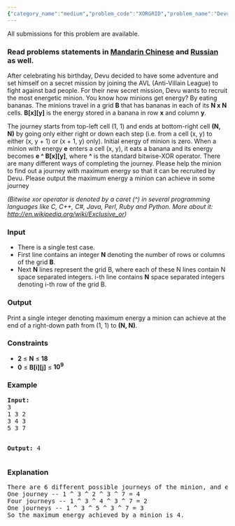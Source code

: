 ```yaml
---
{"category_name":"medium","problem_code":"XORGRID","problem_name":"Devu and most energetic minion","languages_supported":{"0":"ADA","1":"ASM","2":"BASH","3":"BF","4":"C","5":"C99 strict","6":"CAML","7":"CLOJ","8":"CLPS","9":"CPP 4.3.2","10":"CPP 4.9.2","11":"CPP14","12":"CS2","13":"D","14":"ERL","15":"FORT","16":"FS","17":"GO","18":"HASK","19":"ICK","20":"ICON","21":"JAVA","22":"JS","23":"LISP clisp","24":"LISP sbcl","25":"LUA","26":"NEM","27":"NICE","28":"NODEJS","29":"PAS fpc","30":"PAS gpc","31":"PERL","32":"PERL6","33":"PHP","34":"PIKE","35":"PRLG","36":"PYPY","37":"PYTH","38":"PYTH 3.4","39":"RUBY","40":"SCALA","41":"SCM chicken","42":"SCM guile","43":"SCM qobi","44":"ST","45":"TCL","46":"TEXT","47":"WSPC"},"max_timelimit":2,"source_sizelimit":50000,"problem_author":"flying_ant","problem_tester":null,"date_added":"15-05-2015","tags":{"0":"cook58","1":"flying_ant","2":"medium","3":"tries"},"editorial_url":"http://discuss.codechef.com/problems/XORGRID","time":{"view_start_date":1432492200,"submit_start_date":1432492200,"visible_start_date":1432492200,"end_date":1735669800},"layout":"problem"}
---
```

<span class="solution-visible-txt">All submissions for this problem are available.</span><h3> Read problems statements in <a target="_blank" href="http://www.codechef.com/download/translated/COOK58/mandarin/XORGRID.pdf">Mandarin Chinese</a> and <a target="_blank" href="http://www.codechef.com/download/translated/COOK58/russian/XORGRID.pdf">Russian</a> as well.</h3>


<p>After celebrating his birthday, Devu decided to have some adventure and set himself on a secret mission by joining the AVL (Anti-Villain League) to fight against bad people. For their new secret mission, Devu wants to recruit the most energetic minion. You know how minions get energy? By eating bananas. The minions travel in a grid <b>B</b> that has bananas in each of its <b>N x N</b> cells. <b>B[x][y]</b> is the energy stored in a banana in row <b>x</b> and column <b>y</b>.</p>

<p>
The journey starts from top-left cell (1, 1) and ends at bottom-right cell <b>(N, N)</b> by going only either right or down each step (i.e. from a cell (x, y) to either (x, y + 1) or (x + 1, y) only). Initial energy of minion is zero. When a minion with energy <b>e</b> enters a cell (x, y), it eats a banana and its energy becomes <b>e ^ B[x][y]</b>, where <b>^</b> is the standard bitwise-XOR operator. There are many different ways of completing the journey. Please help the minion to find out a journey with maximum energy so that it can be recruited by Devu. Please output the maximum energy a minion can achieve in some journey </p>

<i>(Bitwise xor operator is denoted by a caret (^) in several programming languages like C, C++, C#, Java, Perl, Ruby and Python. More about it: http://en.wikipedia.org/wiki/Exclusive_or)</i>


<h3>Input</h3>
<ul>
<li>There is a single test case.</li>
<li>First line contains an integer <b>N</b> denoting the number of rows or columns of the grid <b>B</b>.</li> 
<li>Next <b>N</b> lines represent the grid B, where each of these N lines contain N space separated integers. i-th line contains <b>N</b> space separated integers denoting i-th row of the grid B.</li>
</ul>

<h3>Output</h3>
<p>Print a single integer denoting maximum energy a minion can achieve at the end of a right-down path from (1, 1) to <b>(N, N)</b>.</p>

<h3>Constraints</h3>
<ul>
<li><b>2</b> ≤ <b>N</b> ≤ <b>18</b></li>
<li><b>0</b> ≤ <b>B[i][j]</b> ≤ <b>10<sup>9</sup></b></li>
</ul>

<h3>Example</h3>
<pre><b>Input:</b>
3
1 3 2
3 4 3
5 3 7

<b>Output:</b>
4
</pre>

<h3>Explanation</h3>
<pre>
There are 6 different possible journeys of the minion, and energy at the end of them are --
One journey -- 1 ^ 3 ^ 2 ^ 3 ^ 7 = 4
Four journeys -- 1 ^ 3 ^ 4 ^ 3 ^ 7 = 2
One journeys -- 1 ^ 3 ^ 5 ^ 3 ^ 7 = 3
So the maximum energy achieved by a minion is 4.
</pre>